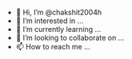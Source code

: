 - 👋 Hi, I’m @chakshit2004h
- 👀 I’m interested in ...
- 🌱 I’m currently learning ...
- 💞️ I’m looking to collaborate on ...
- 📫 How to reach me ...

<!---
chakshit2004h/chakshit2004h is a ✨ special ✨ repository because its `README.md` (this file) appears on your GitHub profile.
You can click the Preview link to take a look at your changes.
--->
